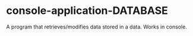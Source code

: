 # console-application-DATABASE
A program that retrieves/modifies data stored in a data. Works in console.
